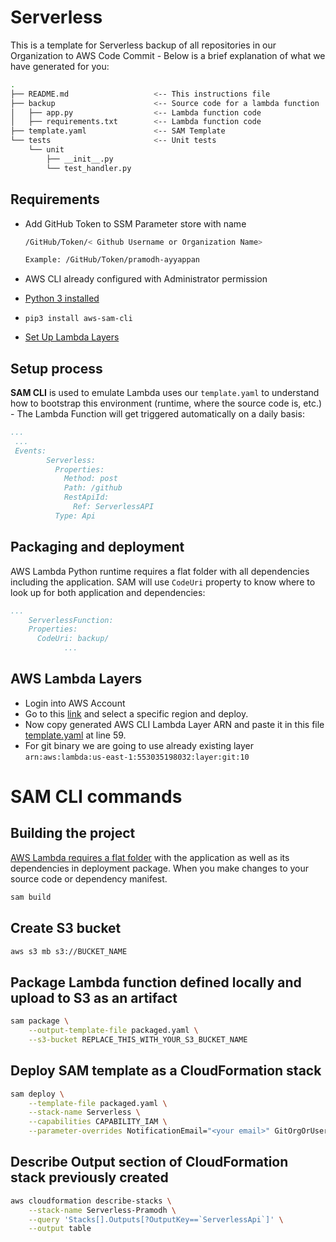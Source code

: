 # Serverless

This is a template for Serverless backup of all repositories in our Organization to AWS Code Commit - Below is a brief explanation of what we have generated for you:

```bash
.
├── README.md                   <-- This instructions file
├── backup                      <-- Source code for a lambda function
│   ├── app.py                  <-- Lambda function code
│   ├── requirements.txt        <-- Lambda function code
├── template.yaml               <-- SAM Template
└── tests                       <-- Unit tests
    └── unit
        ├── __init__.py
        └── test_handler.py
```

## Requirements

* Add GitHub Token to SSM Parameter store with name

    ```bash
    /GitHub/Token/< Github Username or Organization Name>

    Example: /GitHub/Token/pramodh-ayyappan
    ```

* AWS CLI already configured with Administrator permission
* [Python 3 installed](https://www.python.org/downloads/)
* `pip3 install aws-sam-cli`
* [Set Up Lambda Layers](#aws-lambda-layers)

## Setup process

**SAM CLI** is used to emulate Lambda uses our `template.yaml` to understand how to bootstrap this environment (runtime, where the source code is, etc.) - The Lambda Function will get triggered automatically on a daily basis:

```yaml
...
 ...
 Events:
        Serverless:
          Properties:
            Method: post
            Path: /github
            RestApiId:
              Ref: ServerlessAPI
          Type: Api
```

## Packaging and deployment

AWS Lambda Python runtime requires a flat folder with all dependencies including the application. SAM will use `CodeUri` property to know where to look up for both application and dependencies:

```yaml
...
    ServerlessFunction:
    Properties:
      CodeUri: backup/
            ...
```

## AWS Lambda Layers

* Login into AWS Account
* Go to this [link](https://github.com/aws-samples/aws-lambda-layer-awscli#option-2-deploy-from-sar-from-console-or-cli) and select a specific region and deploy.
* Now copy generated AWS CLI Lambda Layer ARN and paste it in this file [template.yaml](template.yaml) at line 59.
* For git binary we are going to use already existing layer `arn:aws:lambda:us-east-1:553035198032:layer:git:10`


# SAM CLI commands

## Building the project

[AWS Lambda requires a flat folder](https://docs.aws.amazon.com/lambda/latest/dg/lambda-python-how-to-create-deployment-package.html) with the application as well as its dependencies in  deployment package. When you make changes to your source code or dependency manifest.

```bash
sam build
```

## Create S3 bucket

```bash
aws s3 mb s3://BUCKET_NAME
```

## Package Lambda function defined locally and upload to S3 as an artifact

```bash
sam package \
    --output-template-file packaged.yaml \
    --s3-bucket REPLACE_THIS_WITH_YOUR_S3_BUCKET_NAME
```

## Deploy SAM template as a CloudFormation stack

```bash
sam deploy \
    --template-file packaged.yaml \
    --stack-name Serverless \
    --capabilities CAPABILITY_IAM \
    --parameter-overrides NotificationEmail="<your email>" GitOrgOrUser="< Github User or Organisation>" GitTokenSSMParameterKey="<ssm parameter key for git access token>" VpcId="<vpc id>" VpcSubnetIds="<subnet id>"
```

## Describe Output section of CloudFormation stack previously created

```bash
aws cloudformation describe-stacks \
    --stack-name Serverless-Pramodh \
    --query 'Stacks[].Outputs[?OutputKey==`ServerlessApi`]' \
    --output table
```
